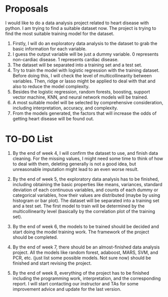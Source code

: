 # Proposals
I would like to do a data analysis project related to heart disease with python. I am trying to find a suitable dataset now. The project is trying to find the most suitable training model for the dataset.
1. 	Firstly, I will do an exploratory data analysis to the dataset to grab the basic information for each variable.
2. 	I guess the output variable will be just a dummy variable. 0 represents non-cardiac disease. 1 represents cardiac disease.
3. 	The dataset will be separated into a training set and a test set.
4. 	Try to train the model with logistic regression with the training dataset. Before doing this, I will check the level of multicollinearity between variables. Then, ridge or lasso might be applied to deal with that and also to reduce the model complexity.
5. 	Besides the logistic regression, random forests, boosting, support vector machine, KNN, and neural network models will be trained.
6. 	A most suitable model will be selected by comprehensive consideration, including interpretation, accuracy, and complexity.
7. 	From the models generated, the factors that will increase the odds of getting heart disease will be found out.


# TO-DO List
1. 	By the end of week 4, I will confirm the dataset to use, and finish data cleaning. For the missing values, I might need some time to think of how to deal with them, deleting generally is not a good idea, but unreasonable imputation might lead to an even worse result.
 
2. 	By the end of week 5, the exploratory data analysis has to be finished, including obtaining the basic properties like means, variances, standard deviation of each continuous variables, and counts of each dummy or categorical variables, how their values are distributed (maybe by using histogram or bar plot).  The dataset will be separated into a training set and a test set.  The first model to train will be determined by the multicollinearity level (basically by the correlation plot of the training set).
 
3. 	By the end of week 6, the models to be trained should be decided and start doing the model training work. The framework of the project should be completed.
 
4. 	By the end of week 7, there should be an almost-finished data analysis project. All the models like random forest, adaboost, MARS, SVM, and PCR, etc. (just list some possible models. Not sure now) should be finished and start revising the project.
 
5. 	By the end of week 8, everything of the project has to be finished including the programming work, interpretation, and the corresponding report. I will start contacting our instructor and TAs for some improvement advice and update for the last version.  
